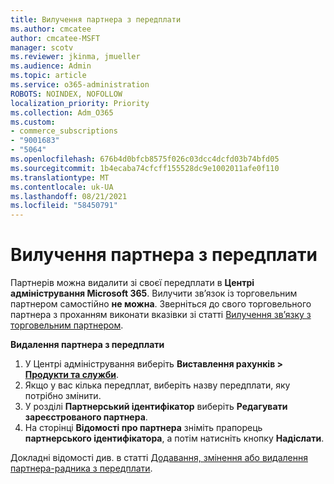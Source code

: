 ```yaml
---
title: Вилучення партнера з передплати
ms.author: cmcatee
author: cmcatee-MSFT
manager: scotv
ms.reviewer: jkinma, jmueller
ms.audience: Admin
ms.topic: article
ms.service: o365-administration
ROBOTS: NOINDEX, NOFOLLOW
localization_priority: Priority
ms.collection: Adm_O365
ms.custom:
- commerce_subscriptions
- "9001683"
- "5064"
ms.openlocfilehash: 676b4d0bfcb8575f026c03dcc4dcfd03b74bfd05
ms.sourcegitcommit: 1b4ecaba74cfcff155528dc9e1002011afe0f110
ms.translationtype: MT
ms.contentlocale: uk-UA
ms.lasthandoff: 08/21/2021
ms.locfileid: "58450791"
---
```

# <a name="remove-a-partner-from-a-subscription"></a>Вилучення партнера з передплати

Партнерів можна видалити зі своєї передплати в **Центрі адміністрування Microsoft 365**. Вилучити зв’язок із торговельним партнером самостійно **не можна**. Зверніться до свого торговельного партнера з проханням виконати вказівки зі статті [Вилучення зв’язку з торговельним партнером](https://docs.microsoft.com/partner-center/remove-a-relationship).

**Видалення партнера з передплати**

1. У Центрі адміністрування виберіть **Виставлення рахунків > [Продукти та служби](https://go.microsoft.com/fwlink/p/?linkid=842054)**.
2. Якщо у вас кілька передплат, виберіть назву передплати, яку потрібно змінити.
3. У розділі **Партнерський ідентифікатор** виберіть **Редагувати зареєстрованого партнера**.
4. На сторінці **Відомості про партнера** зніміть прапорець **партнерського ідентифікатора**, а потім натисніть кнопку **Надіслати**.

Докладні відомості див. в статті [Додавання, змінення або видалення партнера-радника з передплати](https://docs.microsoft.com/microsoft-365/admin/misc/add-partner?view=o365-worldwide).
